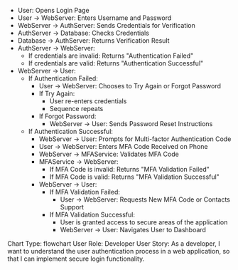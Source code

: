 - User: Opens Login Page
- User -> WebServer: Enters Username and Password
- WebServer -> AuthServer: Sends Credentials for Verification
- AuthServer -> Database: Checks Credentials
- Database -> AuthServer: Returns Verification Result
- AuthServer -> WebServer:
  - If credentials are invalid: Returns "Authentication Failed"
  - If credentials are valid: Returns "Authentication Successful"
- WebServer -> User:
  - If Authentication Failed:
    - User -> WebServer: Chooses to Try Again or Forgot Password
    - If Try Again:
      - User re-enters credentials
      - Sequence repeats
    - If Forgot Password:
      - WebServer -> User: Sends Password Reset Instructions
  - If Authentication Successful:
    - WebServer -> User: Prompts for Multi-factor Authentication Code
    - User -> WebServer: Enters MFA Code Received on Phone
    - WebServer -> MFAService: Validates MFA Code
    - MFAService -> WebServer:
      - If MFA Code is invalid: Returns "MFA Validation Failed"
      - If MFA Code is valid: Returns "MFA Validation Successful"
    - WebServer -> User:
      - If MFA Validation Failed:
        - User -> WebServer: Requests New MFA Code or Contacts Support
      - If MFA Validation Successful:
        - User is granted access to secure areas of the application
        - WebServer -> User: Navigates User to Dashboard

Chart Type: flowchart
User Role: Developer
User Story: As a developer, I want to understand the user authentication process in a web application, so that I can implement secure login functionality.
